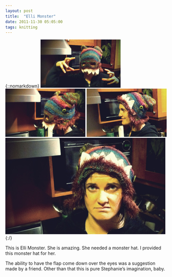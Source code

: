 ```yaml
---
layout: post
title:  "Elli Monster"
date: 2011-11-30 05:05:00
tags: knitting
---
```

{::nomarkdown}
<img src="/uploads/2011/11/monster01.jpg">
<img src="/uploads/2011/11/monster02.jpg">
<img src="/uploads/2011/11/monster03.jpg">
<img src="/uploads/2011/11/monster04.jpg">
{:/}

This is Elli Monster. She is amazing. She needed a monster hat. I provided this monster hat for her.

The ability to have the flap come down over the eyes was a suggestion made by a friend. Other than that this is pure Stephanie’s imagination, baby.
